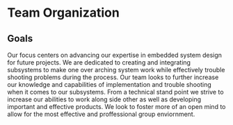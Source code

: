 # Team Organization

## Goals

Our focus centers on advancing our expertise in embedded system design for future projects. We are dedicated to creating and integrating subsystems to make one over arching system work while effectively trouble shooting problems during the process. Our team looks to further increase our knowledge and capabilities of implementation and trouble shooting when it comes to our subsystems. From a technical stand point we strive to increase our abilities to work along side other as well as developing important and effective products. We look to foster more of an open mind to allow for the most effective and proffessional group enviornment.
